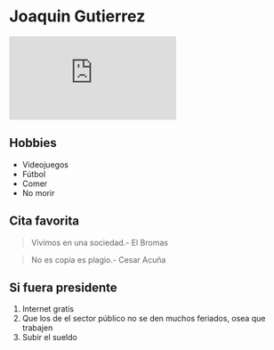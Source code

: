 # Joaquin Gutierrez

![Foto de Joaquin](https://www.facebook.com/photo.php?fbid=1839657032800280&set=t.100003849099582&type=3&size=1536%2C2048 "Foto de Joaquin y ... ")



## Hobbies

* Videojuegos
* Fútbol
* Comer
* No morir

## Cita favorita

> Vivimos en una sociedad.- El Bromas 

> No es copia es plagio.- Cesar Acuña
## Si fuera presidente

1. Internet gratis
2. Que los de el sector público no se den muchos feriados, osea que trabajen
3. Subir el sueldo 



